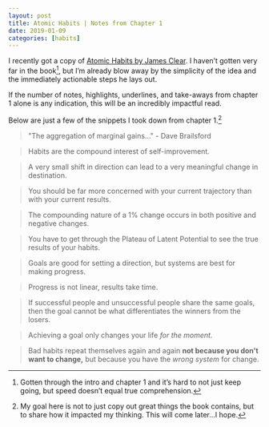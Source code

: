 ```yaml
---
layout: post
title: Atomic Habits | Notes from Chapter 1
date: 2019-01-09
categories: [habits]
---
```


I recently got a copy of [Atomic Habits by James Clear](https://atomichabits.com). I haven’t gotten very far in the book[^1], but I’m already blow away by the simplicity of the idea and the immediately actionable steps he lays out. 

If the number of notes, highlights, underlines, and take-aways from chapter 1 alone is any indication, this will be an incredibly impactful read. 

Below are just a few of the snippets I took down from chapter 1.[^2]

> "The aggregation of marginal gains..." - Dave Brailsford

> Habits are the compound interest of self-improvement.

> A very small shift in direction can lead to a very meaningful change in destination.

> You should be far more concerned with your current trajectory than with your current results.

> The compounding nature of a 1% change occurs in both positive and negative changes.

> You have to get through the Plateau of Latent Potential to see the true results of your habits.

> Goals are good for setting a direction, but systems are best for making progress.

> Progress is not linear, results take time.

> If successful people and unsuccessful people share the same goals, then the goal cannot be what differentiates the winners from the losers.

> Achieving a goal only changes your life *for the moment.*

> Bad habits repeat themselves again and again **not because you don’t want to change,** but because you have the *wrong system* for change.



[^1]: Gotten through the intro and chapter 1 and it’s hard to not just keep going, but speed doesn’t equal true comprehension.
[^2]: My goal here is not to just copy out great things the book contains, but to share how it impacted my thinking. This will come later...I hope.